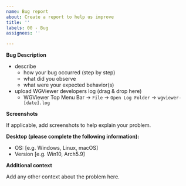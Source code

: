 ```yaml
---
name: Bug report
about: Create a report to help us improve
title: ''
labels: 00 - Bug
assignees: ''

---
```


**Bug Description**

- describe
    - how your bug occurred (step by step)
    - what did you observe
    - what were your expected behavior(s)
- upload WGViewer developers log (drag & drop here)
    - WGViewer Top Menu Bar -> `File` -> `Open Log Folder` -> `wgviewer-[date].log`

**Screenshots**

If applicable, add screenshots to help explain your problem.

**Desktop (please complete the following information):**

 - OS: [e.g. Windows, Linux, macOS]
 - Version [e.g. Win10, Arch5.9]

**Additional context**

Add any other context about the problem here.
